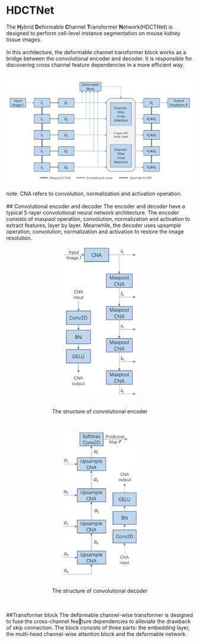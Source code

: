 # HDCTNet
The **H**ybrid **D**eformable **C**hannel **T**ransformer **N**etwork(HDCTNet) is designed to perform cell-level instance segmentation on mouse kidney tissue images. <br>
<br>
In this architecture, the deformable channel transformer block works as a bridge between the convolutional encoder and decoder. It is responsible for discovering cross channel feature dependencies in a more efficient way. <br>
<br>
<div align=center><img src="/images/HDCTNet.png"></div><br>
note: CNA refers to convolution, normalization and activation operation.<br>
<br>
## Convolutional encoder and decoder
The encoder and decoder have a typical 5-layer convolutional neural network architecture. The encoder consists of maxpool operation, convolution, normalization and activation to extract features, layer by layer. Meanwhile, the decoder uses  upsample operation, convolution, normalization and activation to restore the image resolution.<br>
<br>
<div align=center><img width="200" src="/images/convolutional encoder.png"></div><br>
<p align=center>The structure of convolutional encoder</p><br>
<br>
<div align=center><img width="200" src="/images/convolutional decoder.png"></div><br>
<p align=center>The structure of convolutional decoder</p><br>
<br>
##Transformer block
The deformable channel-wise transformer is designed to fuse the cross-channel feature dependencies to alleviate the drawback of skip connection. The block consists of three parts: the embedding layer, the multi-head channel-wise attention block and the deformable network.<br>
<br>

